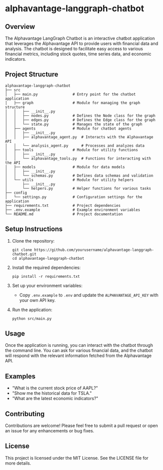 # alphavantage-langgraph-chatbot

## Overview
The Alphavantage LangGraph Chatbot is an interactive chatbot application that leverages the Alphavantage API to provide users with financial data and analysis. The chatbot is designed to facilitate easy access to various financial metrics, including stock quotes, time series data, and economic indicators.

## Project Structure
```
alphavantage-langgraph-chatbot
├── src
│   ├── main.py                # Entry point for the chatbot application
│   ├── graph                  # Module for managing the graph structure
│   │   ├── __init__.py
│   │   ├── nodes.py           # Defines the Node class for the graph
│   │   ├── edges.py           # Defines the Edge class for the graph
│   │   └── state.py           # Manages the state of the graph
│   ├── agents                 # Module for chatbot agents
│   │   ├── __init__.py
│   │   ├── alphavantage_agent.py  # Interacts with the Alphavantage API
│   │   └── analysis_agent.py      # Processes and analyzes data
│   ├── tools                  # Module for utility functions
│   │   ├── __init__.py
│   │   └── alphavantage_tools.py  # Functions for interacting with the API
│   ├── models                 # Module for data models
│   │   ├── __init__.py
│   │   └── schemas.py         # Defines data schemas and validation
│   └── utils                  # Module for utility helpers
│       ├── __init__.py
│       └── helpers.py         # Helper functions for various tasks
├── config
│   └── settings.py            # Configuration settings for the application
├── requirements.txt           # Project dependencies
├── .env.example               # Example environment variables
└── README.md                  # Project documentation
```

## Setup Instructions
1. Clone the repository:
   ```
   git clone https://github.com/yourusername/alphavantage-langgraph-chatbot.git
   cd alphavantage-langgraph-chatbot
   ```

2. Install the required dependencies:
   ```
   pip install -r requirements.txt
   ```

3. Set up your environment variables:
   - Copy `.env.example` to `.env` and update the `ALPHAVANTAGE_API_KEY` with your own API key.

4. Run the application:
   ```
   python src/main.py
   ```

## Usage
Once the application is running, you can interact with the chatbot through the command line. You can ask for various financial data, and the chatbot will respond with the relevant information fetched from the Alphavantage API.

## Examples
- "What is the current stock price of AAPL?"
- "Show me the historical data for TSLA."
- "What are the latest economic indicators?"

## Contributing
Contributions are welcome! Please feel free to submit a pull request or open an issue for any enhancements or bug fixes.

## License
This project is licensed under the MIT License. See the LICENSE file for more details.